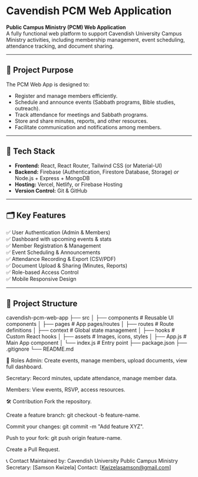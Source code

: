 # Cavendish PCM Web Application

**Public Campus Ministry (PCM) Web Application**  
A fully functional web platform to support Cavendish University Campus Ministry activities, including membership management, event scheduling, attendance tracking, and document sharing.

---

## 📌 Project Purpose

The PCM Web App is designed to:
- Register and manage members efficiently.
- Schedule and announce events (Sabbath programs, Bible studies, outreach).
- Track attendance for meetings and Sabbath programs.
- Store and share minutes, reports, and other resources.
- Facilitate communication and notifications among members.

---

## 🚀 Tech Stack

- **Frontend:** React, React Router, Tailwind CSS (or Material-UI)
- **Backend:** Firebase (Authentication, Firestore Database, Storage) *or* Node.js + Express + MongoDB
- **Hosting:** Vercel, Netlify, or Firebase Hosting
- **Version Control:** Git & GitHub

---

## 🗂️ Key Features

✅ User Authentication (Admin & Members)  
✅ Dashboard with upcoming events & stats  
✅ Member Registration & Management  
✅ Event Scheduling & Announcements  
✅ Attendance Recording & Export (CSV/PDF)  
✅ Document Upload & Sharing (Minutes, Reports)  
✅ Role-based Access Control  
✅ Mobile Responsive Design

---

## 📁 Project Structure

cavendish-pcm-web-app ├── src │   ├── components   # Reusable UI components │   ├── pages        # App pages/routes │   ├── routes       # Route definitions │   ├── context      # Global state management │   ├── hooks        # Custom React hooks │   ├── assets       # Images, icons, styles │   ├── App.js       # Main App component │   └── index.js     # Entry point ├── package.json ├── .gitignore └── README.md

👥 Roles
Admin: Create events, manage members, upload documents, view full dashboard.

Secretary: Record minutes, update attendance, manage member data.

Members: View events, RSVP, access resources.

🛠️ Contribution
Fork the repository.

Create a feature branch: git checkout -b feature-name.

Commit your changes: git commit -m "Add feature XYZ".

Push to your fork: git push origin feature-name.

Create a Pull Request.

📞 Contact
Maintained by: Cavendish University Public Campus Ministry
Secretary: [Samson Kwizela]
Contact: [Kwizelasamson@gmail.com]
